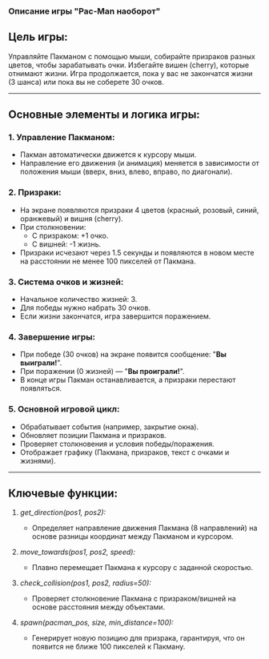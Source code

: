 ### Описание игры "Pac-Man наоборот"
Цель игры: 
--
Управляйте Пакманом с помощью мыши, собирайте призраков разных цветов, чтобы зарабатывать очки. Избегайте вишен (cherry), которые отнимают жизни. Игра продолжается, пока у вас не закончатся жизни (3 шанса) или пока вы не соберете 30 очков.

---
## Основные элементы и логика игры:
### 1. Управление Пакманом:
- Пакман автоматически движется к курсору мыши.
- Направление его движения (и анимация) меняется в зависимости от положения мыши (вверх, вниз, влево, вправо, по диагонали).

### 2. Призраки:
- На экране появляются призраки 4 цветов (красный, розовый, синий, оранжевый) и вишня (cherry).
- При столкновении:
  + С призраком: +1 очко.
  + С вишней: -1 жизнь.
- Призраки исчезают через 1.5 секунды и появляются в новом месте на расстоянии не менее 100 пикселей от Пакмана.

### 3. Система очков и жизней:
- Начальное количество жизней: 3.
- Для победы нужно набрать 30 очков.
- Если жизни закончатся, игра завершится поражением.

### 4. Завершение игры:
- При победе (30 очков) на экране появится сообщение: "**Вы выиграли!**".
- При поражении (0 жизней) — "**Вы проиграли!**".
- В конце игры Пакман останавливается, а призраки перестают появляться.

### 5. Основной игровой цикл:
- Обрабатывает события (например, закрытие окна).
- Обновляет позиции Пакмана и призраков.
- Проверяет столкновения и условия победы/поражения.
- Отображает графику (Пакмана, призраков, текст с очками и жизнями).

---
## Ключевые функции:
1. *get_direction(pos1, pos2):*
   - Определяет направление движения Пакмана (8 направлений) на основе разницы координат между Пакманом и курсором.

2. *move_towards(pos1, pos2, speed):*
   - Плавно перемещает Пакмана к курсору с заданной скоростью.

3. *check_collision(pos1, pos2, radius=50):*
   - Проверяет столкновение Пакмана с призраком/вишней на основе расстояния между объектами.

4. *spawn(pacman_pos, size, min_distance=100):*
   - Генерирует новую позицию для призрака, гарантируя, что он появится не ближе 100 пикселей к Пакману.


 
